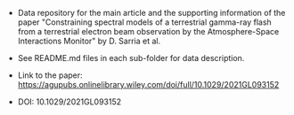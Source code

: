 * Data repository for the main article and the supporting information of the paper "Constraining spectral models of a terrestrial gamma-ray flash from a terrestrial electron beam observation by the Atmosphere-Space Interactions Monitor" by D. Sarria et al.
* See README.md files in each sub-folder for data description.

* Link to the paper: https://agupubs.onlinelibrary.wiley.com/doi/full/10.1029/2021GL093152
* DOI:  10.1029/2021GL093152
